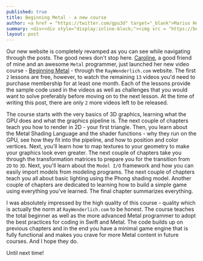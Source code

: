 ```yaml
---
published: true
title: Beginning Metal - a new course
author: <a href = "https://twitter.com/gpu3d" target="_blank">Marius Horga</a>
summary: <div><div style="display:inline-block;"><img src = "https://betamax-production.s3.amazonaws.com/attachments/collections/54/Metal-beg-FeaturedBanner%402x.png" alt="Metal" height="150" width="160"></div><div style="display:inline-block; width:75%; padding-left:1.5em; color:grey; vertical-align:middle;">Learning about the Metal API in the form of a video course that has no less than 15 chapters with well structured material, code samples and challenges to solve. Building your first game completely written in Swift and Metal.</div></div>
layout: post
---
```

Our new website is completely revamped as you can see while navigating through the posts. The good news don't stop here. [Caroline](https://twitter.com/carolinebegbie), a good friend of mine and an awesome `Metal` programmer, just launched her new video course - [Beginning Metal](https://videos.raywenderlich.com/courses/beginning-metal/lessons/1) - through the `RayWenderlich.com` website. The first `2` lessons are free, however, to watch the remaining `13` videos you'd need to purchase membership for at least one month. Each of the lessons provide the sample code used in the videos as well as challenges that you would want to solve preferably before moving on to the next lesson. At the time of writing this post, there are only `2` more videos left to be released.

The course starts with the very basics of 3D graphics, learning what the GPU does and what the graphics pipeline is. The next couple of chapters teach you how to render in 2D - your first triangle. Then, you learn about the Metal Shading Language and the shader functions - why they run on the GPU, see how they fit into the pipeline, and how to position and color vertices. Next, you’ll learn how to map textures to your geometry to make your graphics look even greater. The next couple of chapters take you through the transformation matrices to prepare you for the transition from `2D` to `3D`. Next, you'll learn about the `Model I/O` framework and how you can easily import models from modeling programs. The next couple of chapters teach you all about basic lighting using the Phong shading model. Another couple of chapters are dedicated to learning how to build a simple game using everything you've learned. The final chapter summarizes everything. 

I was absolutely impressed by the high quality of this course - quality which is actually the norm at `RayWenderlich.com` to be honest. The course teaches the total beginner as well as the more advanced Metal programmer to adopt the best practices for coding in Swift and Metal. The code builds up on previous chapters and in the end you have a minimal game engine that is fully functional and makes you crave for more Metal content in future courses. And I hope they do.

Until next time!

